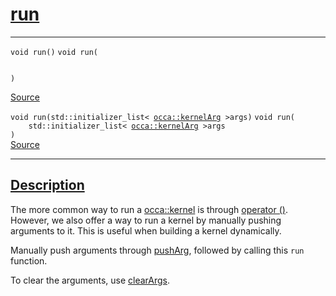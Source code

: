 
<h1 id="run">
 <a href="#/api/kernel/run" class="anchor">
   <span>run</span>
  </a>
</h1>

<div class="signature">

<hr>

  <div class="definition-container">
    <div class="definition">
      <code class="desktop-only"><span class="token keyword">void</span> run()</code>
      <code class="mobile-only"><span class="token keyword">void</span> run(
    
)</code>
      <div class="flex-spacing"></div>
      <a href="https://github.com/libocca/occa/blob/d617b895/include/occa/core/kernel.hpp#L277" target="_blank">Source</a>
    </div>
    
  </div>

  <div class="definition-container">
    <div class="definition">
      <code class="desktop-only"><span class="token keyword">void</span> run(<span class="token keyword">std::initializer_list<</span> <a href="#/api/kernelArg">occa::kernelArg</a> >args)</code>
      <code class="mobile-only"><span class="token keyword">void</span> run(
    <span class="token keyword">std::initializer_list<</span> <a href="#/api/kernelArg">occa::kernelArg</a> >args
)</code>
      <div class="flex-spacing"></div>
      <a href="https://github.com/libocca/occa/blob/d617b895/include/occa/core/kernel.hpp#L282" target="_blank">Source</a>
    </div>
    
  </div>

  <hr>
</div>


<h2 id="description">
 <a href="#/api/kernel/run?id=description" class="anchor">
   <span>Description</span>
  </a>
</h2>

The more common way to run a [occa::kernel](/api/kernel/) is through [operator ()](/api/kernel/operator_parentheses).
However, we also offer a way to run a kernel by manually pushing arguments to it.
This is useful when building a kernel dynamically.

Manually push arguments through [pushArg](/api/kernel/pushArg), followed by calling this `run` function.

To clear the arguments, use [clearArgs](/api/kernel/clearArgs).
